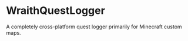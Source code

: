 WraithQuestLogger
=================

A completely cross-platform quest logger primarily for Minecraft custom maps.